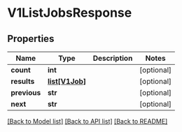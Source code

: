 # V1ListJobsResponse

## Properties
Name | Type | Description | Notes
------------ | ------------- | ------------- | -------------
**count** | **int** |  | [optional] 
**results** | [**list[V1Job]**](V1Job.md) |  | [optional] 
**previous** | **str** |  | [optional] 
**next** | **str** |  | [optional] 

[[Back to Model list]](../README.md#documentation-for-models) [[Back to API list]](../README.md#documentation-for-api-endpoints) [[Back to README]](../README.md)


